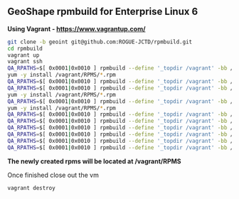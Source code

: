 GeoShape rpmbuild for Enterprise Linux 6
----------------------

__Using Vagrant - https://www.vagrantup.com/__

```bash
git clone -b geoint git@github.com:ROGUE-JCTD/rpmbuild.git
cd rpmbuild
vagrant up
vagrant ssh
QA_RPATHS=$[ 0x0001|0x0010 ] rpmbuild --define '_topdir /vagrant' -bb /vagrant/SPECS/lcms2.spec
yum -y install /vagrant/RPMS/*.rpm
QA_RPATHS=$[ 0x0001|0x0010 ] rpmbuild --define '_topdir /vagrant' -bb /vagrant/SPECS/openjpeg2.spec
QA_RPATHS=$[ 0x0001|0x0010 ] rpmbuild --define '_topdir /vagrant' -bb /vagrant/SPECS/libkml.spec
yum -y install /vagrant/RPMS/*.rpm
QA_RPATHS=$[ 0x0001|0x0010 ] rpmbuild --define '_topdir /vagrant' -bb /vagrant/SPECS/gdal.spec
yum -y install /vagrant/RPMS/*.rpm
QA_RPATHS=$[ 0x0001|0x0010 ] rpmbuild --define '_topdir /vagrant' -bb /vagrant/SPECS/postgis.spec
QA_RPATHS=$[ 0x0001|0x0010 ] rpmbuild --define '_topdir /vagrant' -bb /vagrant/SPECS/tomcat.spec
QA_RPATHS=$[ 0x0001|0x0010 ] rpmbuild --define '_topdir /vagrant' -bb /vagrant/SPECS/geoshape.spec
QA_RPATHS=$[ 0x0001|0x0010 ] rpmbuild --define '_topdir /vagrant' -bb /vagrant/SPECS/geoshape-geoserver.spec
QA_RPATHS=$[ 0x0001|0x0010 ] rpmbuild --define '_topdir /vagrant' -bb /vagrant/SPECS/erlang.spec
QA_RPATHS=$[ 0x0001|0x0010 ] rpmbuild --define '_topdir /vagrant' -bb /vagrant/SPECS/mod_xsendfile.spec
```

__The newly created rpms will be located at /vagrant/RPMS__

Once finished close out the vm

```bash
vagrant destroy
```
